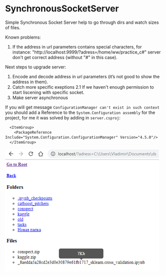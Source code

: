 # SynchronousSocketServer
Simple Synchronous Socket Server help to go through dirs and watch sizes of files.

Known problems:
1. If the address in url parameters contains special characters, for instance: "http://localhost:9999/?adress=/home/ww/practice_c#" server don't get correct address (without "#" in this case).

Next steps to upgrade server:
1. Encode and decode address in url parameters (it’s not good to show the address in them).
2. Catch more specific exeptions
  2.1 If we haven't enough permission to start liscening with specific socket.
3. Make server asynchronous

If you will get message `ConfigurationManager can't exist in such context` you should add a Reference to the `System.Configuration assembly` for the project, for me it was solved by adding in `server.csproj`:
```
  <ItemGroup>
    <PackageReference Include="System.Configuration.ConfigurationManager" Version="4.5.0"/>
  </ItemGroup>
```

![](/img/example.PNG)
